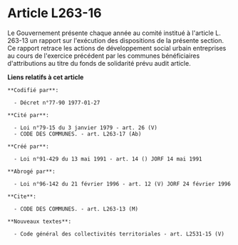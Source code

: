 # Article L263-16

Le Gouvernement présente chaque année au comité institué à l'article L. 263-13 un rapport sur l'exécution des dispositions de
la présente section. Ce rapport retrace les actions de développement social urbain entreprises au cours de l'exercice
précédent par les communes bénéficiaires d'attributions au titre du fonds de solidarité prévu audit article.

**Liens relatifs à cet article**

	**Codifié par**:

	  - Décret n°77-90 1977-01-27

	**Cité par**:

	  - Loi n°79-15 du 3 janvier 1979 - art. 26 (V)
	  - CODE DES COMMUNES. - art. L263-17 (Ab)

	**Créé par**:

	  - Loi n°91-429 du 13 mai 1991 - art. 14 () JORF 14 mai 1991

	**Abrogé par**:

	  - Loi n°96-142 du 21 février 1996 - art. 12 (V) JORF 24 février 1996

	**Cite**:

	  - CODE DES COMMUNES. - art. L263-13 (M)

	**Nouveaux textes**:

	  - Code général des collectivités territoriales - art. L2531-15 (V)
